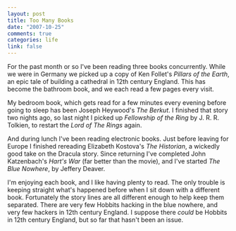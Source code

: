 ```yaml
--- 
layout: post
title: Too Many Books
date: "2007-10-25"
comments: true
categories: life
link: false
---
```

For the past month or so I've been reading three books concurrently.  While we were in Germany we picked up a copy of Ken Follet's <i>Pillars of the Earth</i>, an epic tale of building a cathedral in 12th century England.  This has become the bathroom book, and we each read a few pages every visit.

My bedroom book, which gets read for a few minutes every evening before going to sleep has been Joseph Heywood's <i>The Berkut</i>.  I finished that story two nights ago, so last night I picked up <i>Fellowship of the Ring</i> by J. R. R. Tolkien, to restart the <i>Lord of The Rings</i> again.

And during lunch I've been reading electronic books. Just before leaving for Europe I finished rereading Elizabeth Kostova's <i>The Historian</i>, a wickedly good take on the Dracula story.  Since returning I've completed John Katzenbach's <i>Hart's War</i> (far better than the movie), and I've started <i>The Blue Nowhere</i>, by Jeffery Deaver.

I'm enjoying each book, and I like having plenty to read.  The only trouble is keeping straight what's happened before when I sit down with a different book.  Fortunately the story lines are all different enough to help keep them separated.  There are very few Hobbits hacking in the blue nowhere, and very few hackers in 12th century England.  I suppose there <i>could</i> be Hobbits in 12th century England, but so far that hasn't been an issue.
